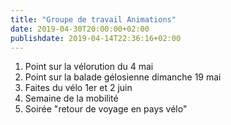 ```yaml
---
title: "Groupe de travail Animations"
date: 2019-04-30T20:00:00+02:00
publishdate: 2019-04-14T22:36:16+02:00
---
```


1. Point sur la vélorution du 4 mai
2. Point sur la balade gélosienne dimanche 19 mai
3. Faites du vélo 1er et 2 juin
4. Semaine de la mobilité
5. Soirée "retour de voyage en pays vélo"